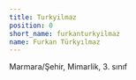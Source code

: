 ```yaml
---
title: Turkyilmaz
position: 0
short_name: furkanturkyilmaz
name: Furkan Türkyılmaz
---
```


Marmara/Şehir, Mimarlik, 3. sınıf